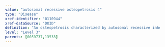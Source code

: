```yaml
---
value: "autosomal recessive osteopetrosis 4"
type: "Disease"
xref-identifier: "0110944"
xref-dataSource: "DOID"
definition: "An osteopetrosis characterized by autosomal recessive inheritance that has_material_basis_in homozygous or compound heterozygous mutation in the CLCN7 gene on chromosome 16p13."
level: "Level 3"
parents: [0050737,13533]
---
```

